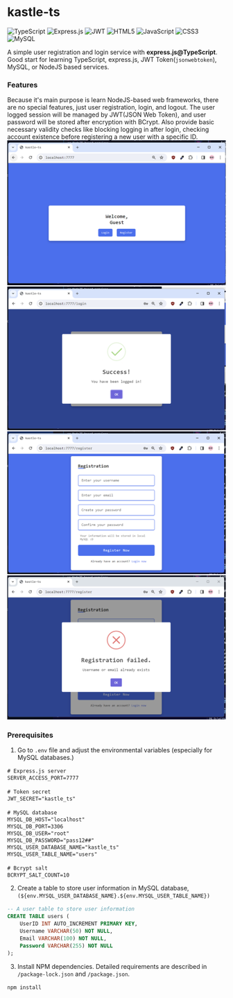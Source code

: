 # kastle-ts
![TypeScript](https://img.shields.io/badge/typescript-%23007ACC.svg?style=for-the-badge&logo=typescript&logoColor=white)
![Express.js](https://img.shields.io/badge/express.js-%23404d59.svg?style=for-the-badge&logo=express&logoColor=%2361DAFB)
![JWT](https://img.shields.io/badge/JWT-black?style=for-the-badge&logo=JSON%20web%20tokens)
![HTML5](https://img.shields.io/badge/html5-%23E34F26.svg?style=for-the-badge&logo=html5&logoColor=white)
![JavaScript](https://img.shields.io/badge/javascript-%23323330.svg?style=for-the-badge&logo=javascript&logoColor=%23F7DF1E)
![CSS3](https://img.shields.io/badge/css3-%231572B6.svg?style=for-the-badge&logo=css3&logoColor=white)
![MySQL](https://img.shields.io/badge/mysql-%2300f.svg?style=for-the-badge&logo=mysql&logoColor=white)

A simple user registration and login service with **express.js@TypeScript**. Good start for learning TypeScript, express.js, JWT Token(`jsonwebtoken`), MySQL, or NodeJS based services.

### Features
Because it's main purpose is learn NodeJS-based web frameworks, there are no special features, just user registration, login, and logout. The user logged session will be managed by JWT(JSON Web Token), and user password will be stored after encryption with BCrypt. Also provide basic necessary validity checks like blocking logging in after login, checking account existence before registering a new user with a specific ID.
![1](./readme_pictures/kastle_ts_1.png)
![2](./readme_pictures/kastle_ts_2.png)
![3](./readme_pictures/kastle_ts_3.png)
![4](./readme_pictures/kastle_ts_4.png)

### Prerequisites
1. Go to `.env` file and adjust the environmental variables (especially for MySQL databases.)
```env
# Express.js server
SERVER_ACCESS_PORT=7777

# Token secret
JWT_SECRET="kastle_ts"

# MySQL database
MYSQL_DB_HOST="localhost"
MYSQL_DB_PORT=3306
MYSQL_DB_USER="root"
MYSQL_DB_PASSWORD="pass12##"
MYSQL_USER_DATABASE_NAME="kastle_ts"
MYSQL_USER_TABLE_NAME="users"

# Bcrypt salt
BCRYPT_SALT_COUNT=10
```

2. Create a table to store user information in MySQL database, `(${env.MYSQL_USER_DATABASE_NAME}.${env.MYSQL_USER_TABLE_NAME})`
```sql
-- A user table to store user information
CREATE TABLE users (
    UserID INT AUTO_INCREMENT PRIMARY KEY,
    Username VARCHAR(50) NOT NULL,
    Email VARCHAR(100) NOT NULL,
    Password VARCHAR(255) NOT NULL
);
```

3. Install NPM dependencies. Detailed requirements are described in `/package-lock.json` and `/package.json`.
```powershell
npm install
```